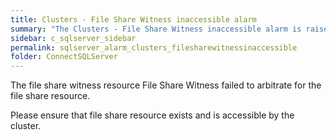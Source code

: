 ```yaml
---
title: Clusters - File Share Witness inaccessible alarm
summary: "The Clusters - File Share Witness inaccessible alarm is raised when the cluster resource File Share Witness in a clustered service or Cluster Group application failed."
sidebar: c_sqlserver_sidebar
permalink: sqlserver_alarm_clusters_filesharewitnessinaccessible
folder: ConnectSQLServer
---
```



The file share witness resource File Share Witness failed to arbitrate for the file share resource.

Please ensure that file share resource exists and is accessible by the cluster.
